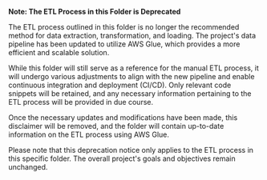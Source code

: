 **Note: The ETL Process in this Folder is Deprecated**

The ETL process outlined in this folder is no longer the recommended method for data extraction, transformation, and loading. The project's data pipeline has been updated to utilize AWS Glue, which provides a more efficient and scalable solution.

While this folder will still serve as a reference for the manual ETL process, it will undergo various adjustments to align with the new pipeline and enable continuous integration and deployment (CI/CD). Only relevant code snippets will be retained, and any necessary information pertaining to the ETL process will be provided in due course.

Once the necessary updates and modifications have been made, this disclaimer will be removed, and the folder will contain up-to-date information on the ETL process using AWS Glue.


Please note that this deprecation notice only applies to the ETL process in this specific folder. The overall project's goals and objectives remain unchanged.